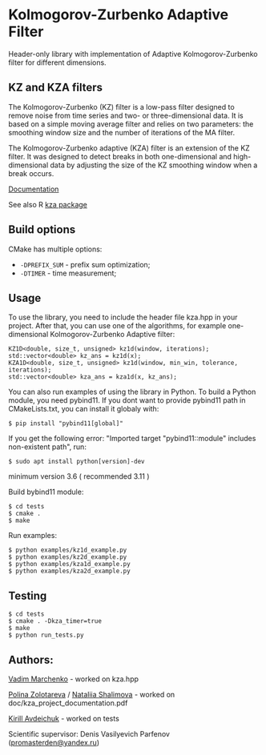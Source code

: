 # Kolmogorov-Zurbenko Adaptive Filter
Header-only library with implementation of
Adaptive Kolmogorov-Zurbenko filter for different dimensions.

## KZ and KZA filters
The Kolmogorov-Zurbenko (KZ) filter is a low-pass filter designed to remove noise from time series and two- or three-dimensional data. It is based on a simple moving average filter and relies on two parameters: the smoothing window size and the number of iterations of the MA filter.

The Kolmogorov-Zurbenko adaptive (KZA) filter is an extension of the KZ filter. It was designed to detect breaks in both one-dimensional and high-dimensional data by adjusting the size of the KZ smoothing window when a break occurs.

[Documentation](
https://github.com/jakosv/kza/blob/main/doc/kza_project_documentation.pdf)

See also R [kza package](
https://cran.r-project.org/web/packages/kza/index.html)


## Build options
CMake has multiple options:
- `-DPREFIX_SUM` - prefix sum optimization;
- `-DTIMER` - time measurement;



## Usage
To use the library, you need to include the header file kza.hpp in 
your project. After that, you can use one of the algorithms, for 
example one-dimensional Kolmogorov-Zurbenko Adaptive filter:
```
KZ1D<double, size_t, unsigned> kz1d(window, iterations);
std::vector<double> kz_ans = kz1d(x);
KZA1D<double, size_t, unsigned> kz1d(window, min_win, tolerance, iterations);
std::vector<double> kza_ans = kza1d(x, kz_ans);
```

You can also run examples of using the library in Python.
To build a Python module, you need pybind11.
If you dont want to provide pybind11 path in CMakeLists.txt, you can 
install it globaly with:
```console
$ pip install "pybind11[global]"
```
If you get the following error: "Imported target "pybind11::module" 
includes non-existent path", run:
```console
$ sudo apt install python[version]-dev 
```
minimum version 3.6 ( recommended 3.11 ) 

Build bybind11 module:
```console
$ cd tests 
$ cmake .
$ make
```
Run examples:
```console
$ python examples/kz1d_example.py 
$ python examples/kz2d_example.py 
$ python examples/kza1d_example.py
$ python examples/kza2d_example.py
```

## Testing 

```console
$ cd tests 
$ cmake . -Dkza_timer=true
$ make
$ python run_tests.py
```

## Authors:
[Vadim Marchenko](https://github.com/jakosv) - worked on kza.hpp

[Polina Zolotareva](https://github.com/polin-drom) / [Nataliia Shalimova](https://github.com/LostOwlNata) - 
worked on doc/kza_project_documentation.pdf

[Kirill Avdeichuk](https://github.com/DotaSlaer) - worked on tests

Scientific supervisor: Denis Vasilyevich Parfenov (promasterden@yandex.ru)

